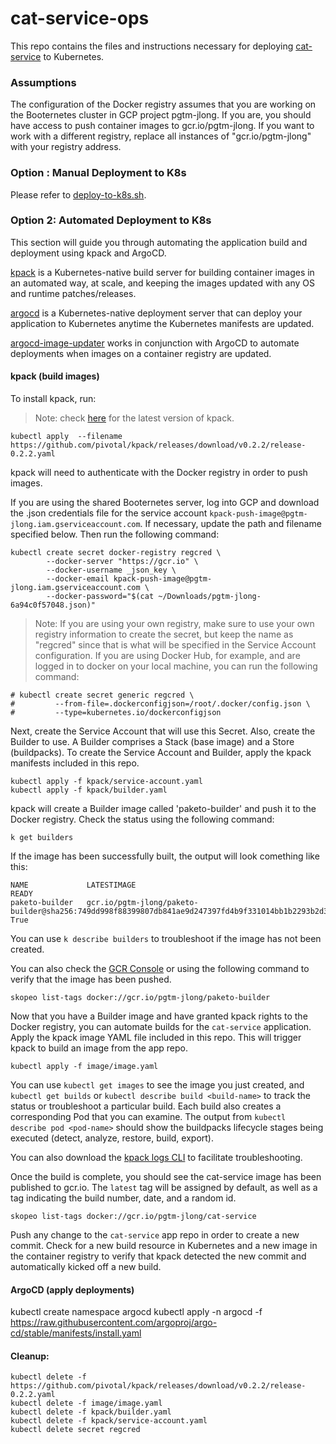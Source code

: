# cat-service-ops

This repo contains the files and instructions necessary for deploying [cat-service](https://github.com/booternetes-III-springonetour-july-2021/cat-service) to Kubernetes.

### Assumptions

The configuration of the Docker registry assumes that you are working on the Booternetes cluster in GCP project pgtm-jlong. 
If you are, you should have access to push container images to gcr.io/pgtm-jlong.
If you want to work with a different registry, replace all instances of "gcr.io/pgtm-jlong" with your registry address.

### Option : Manual Deployment to K8s

Please refer to [deploy-to-k8s.sh](./deploy-to-k8s.sh).

### Option 2: Automated Deployment to K8s

This section will guide you through automating the application build and deployment using kpack and ArgoCD.

[kpack](https://github.com/pivotal/kpack) is a Kubernetes-native build server for building container images in an automated way, at scale, and keeping the images updated with any OS and runtime patches/releases.

[argocd](https://argoproj.github.io/argo-cd) is a Kubernetes-native deployment server that can deploy your application to Kubernetes anytime the Kubernetes manifests are updated.

[argocd-image-updater](https://github.com/argoproj-labs/argocd-image-updater) works in conjunction with ArgoCD to automate deployments when images on a container registry are updated.

#### kpack (build images)

To install kpack, run:
> Note: check [here](https://github.com/pivotal/kpack/releases) for the latest version of kpack.
```
kubectl apply  --filename https://github.com/pivotal/kpack/releases/download/v0.2.2/release-0.2.2.yaml
```

kpack will need to authenticate with the Docker registry in order to push images.

If you are using the shared Booternetes server, log into GCP and download the .json credentials file for the service account `kpack-push-image@pgtm-jlong.iam.gserviceaccount.com`.
If necessary, update the path and filename specified below.
Then run the following command:
```shell
kubectl create secret docker-registry regcred \
        --docker-server "https://gcr.io" \
        --docker-username _json_key \
        --docker-email kpack-push-image@pgtm-jlong.iam.gserviceaccount.com \
        --docker-password="$(cat ~/Downloads/pgtm-jlong-6a94c0f57048.json)"
```

> Note: If you are using your own registry, make sure to use your own registry information to create the secret, but keep the name as "regcred" since that is what will be specified in the Service Account configuration.
If you are using Docker Hub, for example, and are logged in to docker on your local machine, you can run the following command:
```shell
# kubectl create secret generic regcred \
#         --from-file=.dockerconfigjson=/root/.docker/config.json \
#         --type=kubernetes.io/dockerconfigjson
```

Next, create the Service Account that will use this Secret.
Also, create the Builder to use. A Builder comprises a Stack (base image) and a Store (buildpacks).
To create the Service Account and Builder, apply the kpack manifests included in this repo.
``` 
kubectl apply -f kpack/service-account.yaml
kubectl apply -f kpack/builder.yaml
```

kpack will create a Builder image called 'paketo-builder' and push it to the Docker registry.
Check the status using the following command:
```shell
k get builders
```

If the image has been successfully built, the output will look comething like this:
``` 
NAME             LATESTIMAGE                                                                                                READY
paketo-builder   gcr.io/pgtm-jlong/paketo-builder@sha256:749dd998f88399807db841ae9d247397fd4b9f331014bb1b2293b2d3cca03190   True
```

You can use `k describe builders` to troubleshoot if the image has not been created.

You can also check the [GCR Console](https://console.cloud.google.com/gcr/images/pgtm-jlong/GLOBAL/paketo-builder) or using the following command to verify that the image has been pushed.
```shell
skopeo list-tags docker://gcr.io/pgtm-jlong/paketo-builder
```

Now that you have a Builder image and have granted kpack rights to the Docker registry, you can automate builds for the `cat-service` application.
Apply the kpack image YAML file included in this repo.
This will trigger kpack to build an image from the app repo.
``` 
kubectl apply -f image/image.yaml
```

You can use `kubectl get images` to see the image you just created, and `kubectl get builds` or `kubectl describe build <build-name>` to track the status or troubleshoot a particular build. Each build also creates a corresponding Pod that you can examine. The output from `kubectl describe pod <pod-name>` should show the buildpacks lifecycle stages being executed (detect, analyze, restore, build, export).

You can also download the [kpack logs CLI](https://github.com/pivotal/kpack/releases/) to facilitate troubleshooting.

Once the build is complete, you should see the cat-service image has been published to gcr.io. The `latest` tag will be assigned by default, as well as a tag indicating the build number, date, and a random id.
```shell
skopeo list-tags docker://gcr.io/pgtm-jlong/cat-service
```

Push any change to the `cat-service` app repo in order to create a new commit. Check for a new build resource in Kubernetes and a new image in the container registry to verify that kpack detected the new commit and automatically kicked off a new build.

#### ArgoCD (apply deployments)

kubectl create namespace argocd
kubectl apply -n argocd -f https://raw.githubusercontent.com/argoproj/argo-cd/stable/manifests/install.yaml

<WIP>

#### Cleanup:
```shell
kubectl delete -f https://github.com/pivotal/kpack/releases/download/v0.2.2/release-0.2.2.yaml
kubectl delete -f image/image.yaml
kubectl delete -f kpack/builder.yaml
kubectl delete -f kpack/service-account.yaml
kubectl delete secret regcred
```


